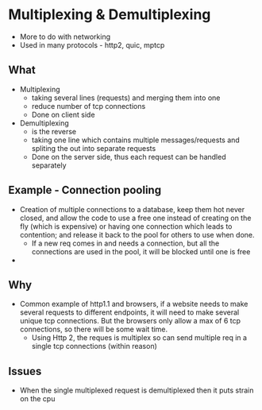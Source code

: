 # Multiplexing & Demultiplexing

- More to do with networking
- Used in many protocols - http2, quic, mptcp

## What

- Multiplexing
  - taking several lines (requests) and merging them into one
  - reduce number of tcp connections
  - Done on client side
- Demultiplexing
  - is the reverse
  - taking one line which contains multiple messages/requests and spliting the out into separate requests
  - Done on the server side, thus each request can be handled separately

## Example - Connection pooling

- Creation of multiple connections to a database, keep them hot never closed, and allow the code to use a free one instead of creating on the fly (which is expensive) or having one connection which leads to contention; and release it back to the pool for others to use when done.
  - If a new req comes in and needs a connection, but all the connections are used in the pool, it will be blocked until one is free  
-   

## Why

- Common example of http1.1 and browsers, if a website needs to make several requests to different endpoints, it will need to make several unique tcp connections. But the browsers only allow a max of 6 tcp connections, so there will be some wait time.
  - Using Http 2, the reques is multiplex so can send multiple req in a single tcp connections (within reason)

## Issues

- When the single multiplexed request is demultiplexed then it puts strain on the cpu
